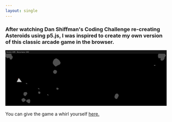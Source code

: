 ```yaml
---
layout: single
---
```

### After watching Dan Shiffman's Coding Challenge re-creating Asteroids using p5.js, I was inspired to create my own version of this classic arcade game in the browser.

![Asteroids screenshot](../asteroids-1440x500.png)

You can give the game a whirl yourself [here.](/p5-asteroids/)
